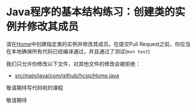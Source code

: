 # Java程序的基本结构练习：创建类的实例并修改其成员

请在[Home](https://github.com/hcsp/instantiate-class-and-access-member-variable/blob/master/src/main/java/com/github/hcsp/Home.java)中创建指定类的实例并修改其成员。在提交Pull Request之前，你应当在本地确保所有代码已经编译通过，并且通过了测试(`mvn test`)

我们只允许你修改以下文件，对其他文件的修改会被拒绝：
- [src/main/java/com/github/hcsp/Home.java](https://github.com/hcsp/instantiate-class-and-access-member-variable/blob/master/src/main/java/com/github/hcsp/Home.java)


敬请期待写代码啦的课程

敬请期待

